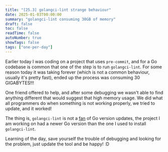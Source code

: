 ```yaml
---
title: "[25.3] golangci-lint strange behaviour"
date: 2025-01-03T00:00:00
summary: "golangci-lint consuming 30GB of memory"
draft: false
toc: false
readTime: false
autoNumber: true
showTags: false
tags: ["one-per-day"]
---
```


Earlier today I was coding on a project that uses `pre-commit`, and for a Go codebase is common that one of the step is to run `golangci-lint`. 
For some reason today it was taking forever (which is not a common behaviour, usually it's pretty fast), ended up the process was consuming 30 GIGABYTES!!!

One friend offered to help, and after some debugging we wasn't able to find anything different that would suggest that high memory usage.
We did what all programmers do when something is not working properly, we tried to update, and it worked!

The thing is, `golangci-lint` is not a [fan](https://github.com/golangci/golangci-lint/issues/4909#issuecomment-2297904093) of Go version updates, the project I am working on had a newer Go version than the one I used to install `golangci-lint`. 

Learning of the day, save yourself the trouble of debugging and looking for the problem, just update the tool and be happy! :D
